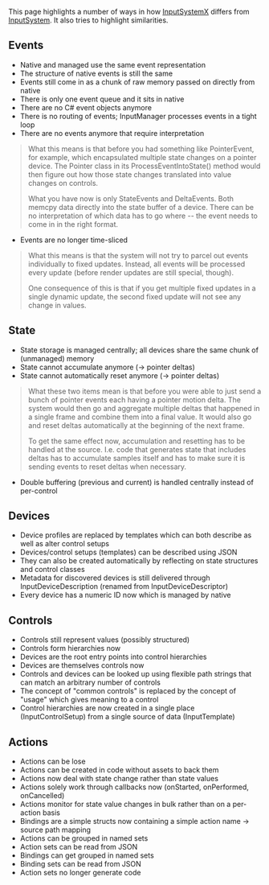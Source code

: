 This page highlights a number of ways in how [InputSystemX](https://github.com/Unity-Technologies/InputSystemX) differs from [InputSystem](https://github.com/Unity-Technologies/InputSystem). It also tries to highlight similarities.

## Events

* Native and managed use the same event representation
* The structure of native events is still the same
* Events still come in as a chunk of raw memory passed on directly from native
* There is only one event queue and it sits in native
* There are no C# event objects anymore
* There is no routing of events; InputManager processes events in a tight loop
* There are no events anymore that require interpretation

>What this means is that before you had something like PointerEvent, for example, which encapsulated multiple state changes on a pointer device. The Pointer class in its ProcessEventIntoState() method would then figure out how those state changes translated into value changes on controls.
>
>What you have now is only StateEvents and DeltaEvents. Both memcpy data directly into the state buffer of a device. There can be no interpretation of which data has to go where -- the event needs to come in in the right format.

* Events are no longer time-sliced

>What this means is that the system will not try to parcel out events individually to fixed updates. Instead, all events will be processed every update (before render updates are still special, though).
>
>One consequence of this is that if you get multiple fixed updates in a single dynamic update, the second fixed update will not see any change in values.

## State

* State storage is managed centrally; all devices share the same chunk of (unmanaged) memory
* State cannot accumulate anymore (-> pointer deltas)
* State cannot automatically reset anymore (-> pointer deltas)

>What these two items mean is that before you were able to just send a bunch of pointer events each having a pointer motion delta. The system would then go and aggregate multiple deltas that happened in a single frame and combine them into a final value. It would also go and reset deltas automatically at the beginning of the next frame.
>
>To get the same effect now, accumulation and resetting has to be handled at the source. I.e. code that generates state that includes deltas has to accumulate samples itself and has to make sure it is sending events to reset deltas when necessary.

* Double buffering (previous and current) is handled centrally instead of per-control

## Devices

* Device profiles are replaced by templates which can both describe as well as alter control setups
* Devices/control setups (templates) can be described using JSON
* They can also be created automatically by reflecting on state structures and control classes
* Metadata for discovered devices is still delivered through InputDeviceDescription (renamed from InputDeviceDescriptor)
* Every device has a numeric ID now which is managed by native

## Controls

* Controls still represent values (possibly structured)
* Controls form hierarchies now
* Devices are the root entry points into control hierarchies
* Devices are themselves controls now
* Controls and devices can be looked up using flexible path strings that can match an arbitrary number of controls
* The concept of "common controls" is replaced by the concept of "usage" which gives meaning to a control
* Control hierarchies are now created in a single place (InputControlSetup) from a single source of data (InputTemplate)

## Actions

* Actions can be lose
* Actions can be created in code without assets to back them
* Actions now deal with state change rather than state values
* Actions solely work through callbacks now (onStarted, onPerformed, onCancelled)
* Actions monitor for state value changes in bulk rather than on a per-action basis
* Bindings are a simple structs now containing a simple action name -> source path mapping
* Actions can be grouped in named sets
* Action sets can be read from JSON
* Bindings can get grouped in named sets
* Binding sets can be read from JSON
* Action sets no longer generate code

